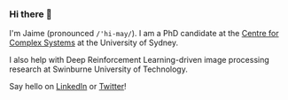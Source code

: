 ### Hi there 👋

I'm Jaime (pronounced `/'hi-may/`). I am a PhD candidate at the [Centre for Complex Systems](https://www.sydney.edu.au/complex-systems) at the University of Sydney.

I also help with Deep Reinforcement Learning-driven image processing research at Swinburne University of Technology.

Say hello on [LinkedIn](https://www.linkedin.com/in/RuizSerra) or [Twitter](https://twitter.com/JRuizSerra)!

<!--
**RuizSerra/RuizSerra** is a ✨ _special_ ✨ repository because its `README.md` (this file) appears on your GitHub profile.

Here are some ideas to get you started:

- 🔭 I’m currently working on ...
- 🌱 I’m currently learning ...
- 👯 I’m looking to collaborate on ...
- 🤔 I’m looking for help with ...
- 💬 Ask me about ...
- 📫 How to reach me: ...
- 😄 Pronouns: ...
- ⚡ Fun fact: ...
-->
